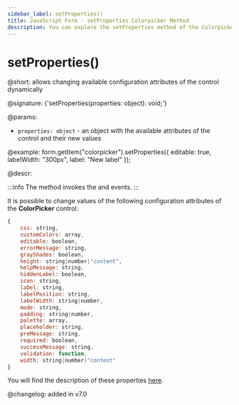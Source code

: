 ```yaml
---
sidebar_label: setProperties()
title: JavaScript Form - setProperties Colorpicker Method 
description: You can explore the setProperties method of the Colorpicker control of Form in the documentation of the DHTMLX JavaScript UI library. Browse developer guides and API reference, try out code examples and live demos, and download a free 30-day evaluation version of DHTMLX Suite.
---
```


# setProperties()

@short: allows changing available configuration attributes of the control dynamically

@signature: {'setProperties(properties: object): void;'}

@params:
- `properties: object` - an object with the available attributes of the control and their new values

@example:
form.getItem("colorpicker").setProperties({
    editable: true, 
    labelWidth: "300px",
    label: "New label"
});
 
@descr:

:::info
The method invokes the [](form/api/colorpicker/colorpicker_afterchangeproperties_event.md) and [](form/api/colorpicker/colorpicker_beforechangeproperties_event.md) events.
:::

It is possible to change values of the following configuration attributes of the **ColorPicker** control:

~~~js
{
    css: string,
    customColors: array,
    editable: boolean,
    errorMessage: string,
    grayShades: boolean,
    height: string|number|"content",
    helpMessage: string,
    hiddenLabel: boolean,
    icon: string,
    label: string,
    labelPosition: string,
    labelWidth: string|number,
    mode: string,
    padding: string|number,
    palette: array,
    placeholder: string,
    preMessage: string,
    required: boolean,
    successMessage: string,
    validation: function,
    width: string|number|"content"
}
~~~

You will find the description of these properties [here](form/api/colorpicker/api_colorpicker_properties.md).

@changelog: added in v7.0
